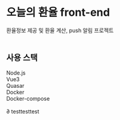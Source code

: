 # 오늘의 환율 front-end  

환율정보 제공 및 환율 계산, push 알림 프로젝트
<br/>
<br/>

## 사용 스택

Node.js <br/>
Vue3 <br/>
Quasar <br/>
Docker <br/>
Docker-compose <br/>
<br/>∂
testtesttest
